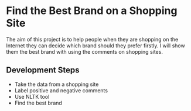 # Find the Best Brand on a Shopping Site

  The aim of this project is to help people when they are shopping on the Internet they can decide which brand should they prefer firstly. I will show them the best brand with using the comments on shopping sites.
  
  
## Development Steps
  
* Take the data from a shopping site
* Label positive and negative comments
* Use NLTK tool
* Find the best brand

